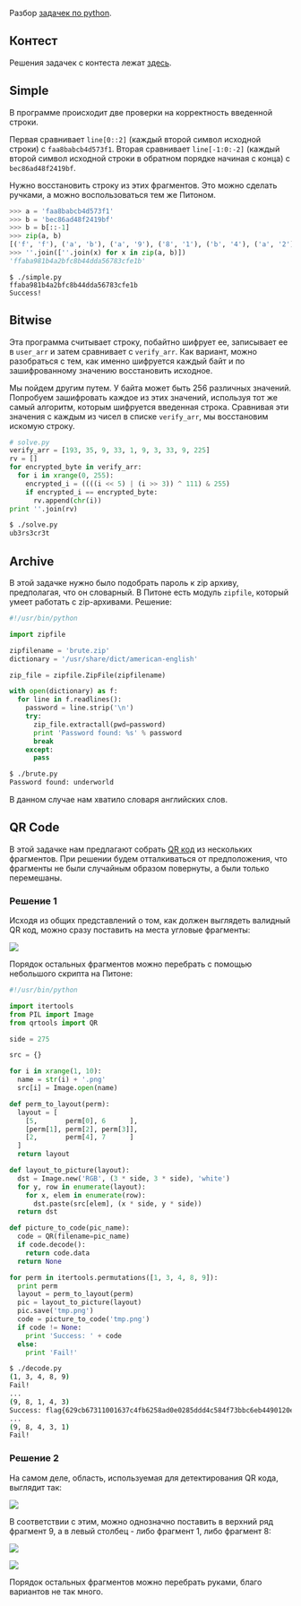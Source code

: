 Разбор [задачек по python](https://github.com/xairy/mipt-ctf/tree/master/01-intro/02-python).

## Контест

Решения задачек с контеста лежат [здесь](https://github.com/xairy/mipt-ctf/tree/master/01-intro/02-python/contest).

## Simple

В программе происходит две проверки на корректность введенной строки.

Первая сравнивает `line[0::2]` (каждый второй символ исходной строки) с `faa8babcb4d573f1`.
Вторая сравнивает `line[-1:0:-2]` (каждый второй символ исходной строки в обратном порядке начиная с конца) с `bec86ad48f2419bf`.

Нужно восстановить строку из этих фрагментов.
Это можно сделать ручками, а можно воспользоваться тем же Питоном.

``` python
>>> a = 'faa8babcb4d573f1'
>>> b = 'bec86ad48f2419bf'
>>> b = b[::-1]
>>> zip(a, b)
[('f', 'f'), ('a', 'b'), ('a', '9'), ('8', '1'), ('b', '4'), ('a', '2'), ('b', 'f'), ('c', '8'), ('b', '4'), ('4', 'd'), ('d', 'a'), ('5', '6'), ('7', '8'), ('3', 'c'), ('f', 'e'), ('1', 'b')]
>>> ''.join([''.join(x) for x in zip(a, b)])
'ffaba981b4a2bfc8b44dda56783cfe1b'
```

```
$ ./simple.py 
ffaba981b4a2bfc8b44dda56783cfe1b
Success!
```

## Bitwise

Эта программа считывает строку, побайтно шифрует ее, записывает ее в `user_arr` и затем сравнивает с `verify_arr`.
Как вариант, можно разобраться с тем, как именно шифруется каждый байт и по зашифрованному значению восстановить исходное.

Мы пойдем другим путем.
У байта может быть 256 различных значений.
Попробуем зашифровать каждое из этих значений, используя тот же самый алгоритм, которым шифруется введенная строка.
Сравнивая эти значения с каждым из чисел в списке `verify_arr`, мы восстановим искомую строку.

``` python
# solve.py
verify_arr = [193, 35, 9, 33, 1, 9, 3, 33, 9, 225]
rv = []
for encrypted_byte in verify_arr:
  for i in xrange(0, 255):
    encrypted_i = ((((i << 5) | (i >> 3)) ^ 111) & 255)
    if encrypted_i == encrypted_byte:
      rv.append(chr(i))
print ''.join(rv)
```

``` bash
$ ./solve.py
ub3rs3cr3t
```


## Archive

В этой задачке нужно было подобрать пароль к zip архиву, предполагая, что он словарный.
В Питоне есть модуль `zipfile`, который умеет работать с zip-архивами.
Решение:

``` python
#!/usr/bin/python

import zipfile

zipfilename = 'brute.zip'
dictionary = '/usr/share/dict/american-english'

zip_file = zipfile.ZipFile(zipfilename)

with open(dictionary) as f:
  for line in f.readlines():
    password = line.strip('\n')
    try:
      zip_file.extractall(pwd=password)
      print 'Password found: %s' % password
      break
    except:
      pass
```

``` bash
$ ./brute.py
Password found: underworld
```

В данном случае нам хватило словаря английских слов.


## QR Code

В этой задачке нам предлагают собрать [QR код](https://ru.wikipedia.org/wiki/QR-%D0%BA%D0%BE%D0%B4) из нескольких фрагментов.
При решении будем отталкиваться от предположения, что фрагменты не были случайным образом повернуты, а были только перемешаны.

### Решение 1

Исходя из общих представлений о том, как должен выглядеть валидный QR код, можно сразу поставить на места угловые фрагменты:

![](images/qr-code-corners.png)

Порядок остальных фрагментов можно перебрать с помощью небольшого скрипта на Питоне:

``` python
#!/usr/bin/python

import itertools
from PIL import Image
from qrtools import QR

side = 275

src = {}

for i in xrange(1, 10):
  name = str(i) + '.png'
  src[i] = Image.open(name)

def perm_to_layout(perm):
  layout = [
    [5,       perm[0], 6      ],
    [perm[1], perm[2], perm[3]],
    [2,       perm[4], 7      ]
  ]
  return layout

def layout_to_picture(layout):
  dst = Image.new('RGB', (3 * side, 3 * side), 'white')
  for y, row in enumerate(layout):
    for x, elem in enumerate(row):
      dst.paste(src[elem], (x * side, y * side))
  return dst

def picture_to_code(pic_name):
  code = QR(filename=pic_name)
  if code.decode():
    return code.data
  return None

for perm in itertools.permutations([1, 3, 4, 8, 9]):
  print perm
  layout = perm_to_layout(perm)
  pic = layout_to_picture(layout)
  pic.save('tmp.png')
  code = picture_to_code('tmp.png')
  if code != None:
    print 'Success: ' + code
  else:
    print 'Fail!'
```

``` bash
$ ./decode.py 
(1, 3, 4, 8, 9)
Fail!
...
(9, 8, 1, 4, 3)
Success: flag{629cb67311001637c4fb6258ad0e0285ddd4c584f73bbc6eb4490120e2aced4c}
...
(9, 8, 4, 3, 1)
Fail!
```

### Решение 2

На самом деле, область, используемая для детектирования QR кода, выглядит так:

![](http://habrastorage.org/storage1/c414d5a9/8bfbe1ca/77b1f590/94219f40.png)

В соответствии с этим, можно однозначно поставить в верхний ряд фрагмент 9, а в левый столбец - либо фрагмент 1, либо фрагмент 8:

![](images/qr-code-detection-1.png)

![](images/qr-code-detection-2.png)

Порядок остальных фрагментов можно перебрать руками, благо вариантов не так много.
